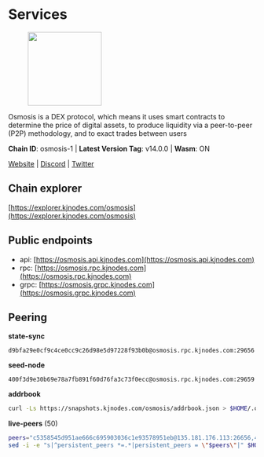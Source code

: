 # Services

<figure><img src="https://raw.githubusercontent.com/kj89/testnet_manuals/main/pingpub/logos/osmosis.png" width="150" alt=""><figcaption></figcaption></figure>

Osmosis is a DEX protocol, which means it uses smart contracts  to determine the price of digital assets, to produce liquidity  via a peer-to-peer (P2P) methodology, and to exact trades between users

**Chain ID**: osmosis-1 | **Latest Version Tag**: v14.0.0 | **Wasm**: ON

[Website](https://osmosis.zone) | [Discord](https://discord.gg/osmosis) | [Twitter](https://twitter.com/osmosiszone)




## Chain explorer
[https://explorer.kjnodes.com/osmosis](https://explorer.kjnodes.com/osmosis)

## Public endpoints

* api: [https://osmosis.api.kjnodes.com](https://osmosis.api.kjnodes.com)
* rpc: [https://osmosis.rpc.kjnodes.com](https://osmosis.rpc.kjnodes.com)
* grpc: [https://osmosis.grpc.kjnodes.com](https://osmosis.grpc.kjnodes.com)

## Peering

**state-sync**

```text
d9bfa29e0cf9c4ce0cc9c26d98e5d97228f93b0b@osmosis.rpc.kjnodes.com:29656
```

**seed-node**

```text
400f3d9e30b69e78a7fb891f60d76fa3c73f0ecc@osmosis.rpc.kjnodes.com:29659
```

**addrbook**
```bash
curl -Ls https://snapshots.kjnodes.com/osmosis/addrbook.json > $HOME/.osmosisd/config/addrbook.json
```

**live-peers** (50)
```bash
peers="c5358545d951ae666c695903036c1e93578951eb@135.181.176.113:26656,4e38d3caa1554d7f46a2654fa9997554c13f61f2@95.216.96.61:26656,fced2c95050c0d4781b76cd2b0a93efae03cb395@65.108.77.93:26656,42f42a4b3527b927d5002d45abd37f66ecdd4861@51.178.74.75:16656,a2024229e2eed1650ba3a3ea9db67fa318dc232e@142.132.199.3:26656,2000928f1b09973431b53292ef80c1cd836fd967@168.119.213.117:26656,8e72d0b37a9dc16ea58c0da705caa6530badd6ce@138.197.68.193:26656,b15ff06834de16016d8d905162e1365423d21a66@35.172.193.124:26656,d9bfa29e0cf9c4ce0cc9c26d98e5d97228f93b0b@65.109.88.38:29656,e153cc49052d67280dfdd6d660f3d98622905850@209.133.193.74:26656,94e69330d6f4cfe221cdd2ce49ee141e53e5f200@23.106.120.6:26656,4d659b7b244a68913bfbdc6c9e7aa1a64391238e@74.118.139.59:26656,5f82cc2745cd5d02630e8b1528bd5a312fdccb6e@89.149.218.69:26656,9b1bfb99d9eb04af32510ed8e3eb83c59448662f@95.214.52.220:26656,43785e5ffd8783393ea8094f77efcee5bdbcdce3@78.141.244.18:26656,60a2c89e7253502e93517a026f44a2431cc81230@220.85.113.39:26656,724cef11bbe866269b3d67f7dd5ea539cc4096bf@198.244.164.186:26656,20913e92e8b9ea2d80ad34edd9b52e97886cf616@54.37.30.181:26656,407267ac44b20a0a4258d0bbca1c9f657bf88d08@74.118.143.19:26656,173751092c573b78d0dd40677dc7d7f5b546dcfd@94.130.207.9:26656,fc590afe489a1b9ca8ff3f2fb396dbc20b1997a4@204.16.244.254:26656,bfb67b2ae345955d6bc0991450120669c683386e@149.56.25.66:26656,d4e6a9d74abbf4676c8fd2d58d27fc24b59056b9@143.198.22.206:26656,32e9d4a7413dd5393c8be004bee68dea683be839@65.21.227.95:2004,e0fbdbdce6ec8797412751edd00fbaf114c42fad@34.220.226.204:26656,42745690b41f6a7515c4a87d88efda2e82b55b76@78.46.94.183:26656,f4b811759e55f665180545ad5e1b42573f660861@135.181.181.251:26656,47e4075978458bfc382630b2a46aabbbbf7977b2@143.198.234.114:26656,30e9432879d5b0976b88e52120dc12338e40fc33@65.108.108.176:26656,a6283307952423c1751431c220d11ed36b61ed84@143.110.237.113:26656,1876eb08c7e93c965a895177f82c8725f89c0f65@54.214.183.228:26656,797094953d830f8727f3b5175f2b205df16d5867@45.77.212.231:26656,0419c998d6aac0afdb05808ad9a935670248e209@65.108.204.56:26656,e81c3c20833cfb5d652a9c842c9f1c8b1835479d@108.61.190.21:26656,fc2ad6fb9f20b4a637e244d92c35362bdb5d96af@100.26.145.135:26656,d0d4b88110767c503baa8a618cfd7e284482f8dc@37.120.245.11:26656,3197daa0ee5245b17a546be032ff0f6814e1d1db@148.251.191.239:26656,2f4c0337b2522034a614a5cb2c61a891fe753c03@5.9.81.187:29656,980b15331dece2aa8020c1800b9c00ddb273c872@138.201.32.103:30656,406f64a8d601e34d7311fd61ec87b0c7028bd230@138.201.23.39:46656,b69e57cd6f796ac5d6efb1a834163365c37cbfa8@78.46.69.29:26656,071ae914b06e14148a6286a0fa087c797336f043@34.105.246.121:26656,5e9051d2ae7d9be1656a5348ad0916f255b96c73@135.181.214.17:26656,c7fb97358712f447ca0689e814fe8c965a71b314@65.21.133.114:26656,d90150d606724bb19d533f861024174f3aa42351@213.239.213.115:26656,31d2c86f7957e2db91297e54c3b0456ea06c2250@173.67.177.115:26656,34340a9151d4a97a850d2cd64d8778279faf3f96@194.163.181.100:26656,ebc272824924ea1a27ea3183dd0b9ba713494f83@185.16.39.137:26716,e613079d9b1c1c688963215a975cc9b29722f4fb@65.108.238.103:12556,74e8ba742d8312c250f3237c8c8f3f951c01f9df@95.216.4.104:26656"
sed -i -e "s|^persistent_peers *=.*|persistent_peers = \"$peers\"|" $HOME/.osmosisd/config/config.toml
```
